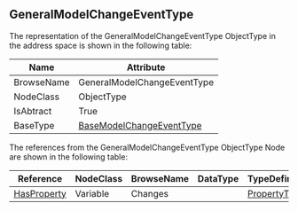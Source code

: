 <!-- objecttype -->
## GeneralModelChangeEventType
The representation of the GeneralModelChangeEventType ObjectType in the address space is shown in the following table:  

|Name|Attribute|
|---|---|
|BrowseName|GeneralModelChangeEventType|
|NodeClass|ObjectType|
|IsAbtract|True|
|BaseType|[BaseModelChangeEventType](../../../Part5/ObjectTypes/BaseModelChangeEventType/readme.md)|

The references from the GeneralModelChangeEventType ObjectType Node are shown in the following table:  

|Reference|NodeClass|BrowseName|DataType|TypeDefinition|ModellingRule|
|---|---|---|---|---|---|
|[HasProperty](../../../Part3/ReferenceTypes/HasProperty/readme.md)|Variable|Changes||[PropertyType](../../Part5/VariableTypes/PropertyType/readme.md)|[Mandatory](../../Objects/Mandatory/readme.md)|

